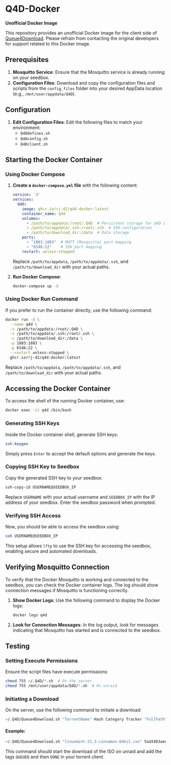 # Q4D-Docker

**Unofficial Docker Image**

This repository provides an unofficial Docker image for the client side of [Queue4Download](https://github.com/weaselBuddha/Queue4Download). Please refrain from contacting the original developers for support related to this Docker image.

## Prerequisites

1. **Mosquitto Service**: Ensure that the Mosquitto service is already running on your seedbox.
2. **Configuration Files**: Download and copy the configuration files and scripts from the `config_files` folder into your desired AppData location (e.g., `/mnt/user/appdata/Q4D`).

## Configuration

1. **Edit Configuration Files**: Edit the following files to match your environment:
    - `Q4Ddefines.sh`
    - `Q4Dconfig.sh`
    - `Q4Dclient.sh`

## Starting the Docker Container

### Using Docker Compose

1. **Create a `docker-compose.yml` file** with the following content:

    ```yaml
    version: '3'
    services:
      Q4D:
        image: ghcr.io/rj-d2/q4d-docker:latest
        container_name: q4d
        volumes:
          - /path/to/appdata:/root/.Q4D  # Persistent storage for Q4D config
          - /path/to/appdata/.ssh:/root/.ssh  # SSH configuration
          - /path/to/download_dir:/data  # Data storage
        ports:
          - "1883:1883"  # MQTT (Mosquitto) port mapping
          - "6546:22"    # SSH port mapping
        restart: unless-stopped
    ```

    Replace `/path/to/appdata`, `/path/to/appdata/.ssh`, and `/path/to/download_dir` with your actual paths.

2. **Run Docker Compose**:

    ```sh
    docker-compose up -d
    ```

### Using Docker Run Command

If you prefer to run the container directly, use the following command:

```sh
docker run -d \
  --name q4d \
  -v /path/to/appdata:/root/.Q4D \
  -v /path/to/appdata/.ssh:/root/.ssh \
  -v /path/to/download_dir:/data \
  -p 1883:1883 \
  -p 6546:22 \
  --restart unless-stopped \
  ghcr.io/rj-d2/q4d-docker:latest
```

Replace `/path/to/appdata`, `/path/to/appdata/.ssh`, and `/path/to/download_dir` with your actual paths.

## Accessing the Docker Container

To access the shell of the running Docker container, use:

```sh
docker exec -it q4d /bin/bash
```

### Generating SSH Keys

Inside the Docker container shell, generate SSH keys:

```sh
ssh-keygen
```

Simply press `Enter` to accept the default options and generate the keys.

### Copying SSH Key to Seedbox

Copy the generated SSH key to your seedbox:

```sh
ssh-copy-id USERNAME@SEEDBOX_IP
```

Replace `USERNAME` with your actual username and `SEEDBOX_IP` with the IP address of your seedbox. Enter the seedbox password when prompted.

### Verifying SSH Access

Now, you should be able to access the seedbox using:

```sh
ssh USERNAME@SEEDBOX_IP
```

This setup allows `lftp` to use the SSH key for accessing the seedbox, enabling secure and automated downloads.

## Verifying Mosquitto Connection

To verify that the Docker Mosquitto is working and connected to the seedbox, you can check the Docker container logs. The log should show connection messages if Mosquitto is functioning correctly.

1. **Show Docker Logs**: Use the following command to display the Docker logs:

    ```sh
    docker logs q4d
    ```

2. **Look for Connection Messages**: In the log output, look for messages indicating that Mosquitto has started and is connected to the seedbox.


## Testing

### Setting Execute Permissions

Ensure the script files have execute permissions:

```sh
chmod 755 ~/.Q4D/*.sh  # On the server
chmod 755 /mnt/user/appdata/Q4D/*.sh  # On unraid
```

### Initiating a Download

On the server, use the following command to initiate a download:

```sh
~/.Q4D/Queue4Download.sh "TorrentName" Hash Category Tracker "FullPath"
```

#### Example:

```sh
~/.Q4D/Queue4Download.sh "linuxmint-21.3-cinnamon-64bit.iso" 5aa5483aee76df2eae84ca4109adbc0d0702ab46 Software udp://tracker.opentrackr.org:1337/announce "/home/USERNAME/files/torrents/Software/linuxmint-21.3-cinnamon-64bit.iso"
```

This command should start the download of the ISO on unraid and add the tags `QUEUED` and then `DONE` in your torrent client.
